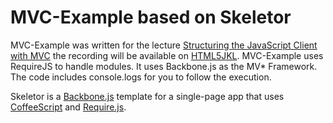 MVC-Example based on Skeletor
========

MVC-Example was written for the lecture [Structuring the JavaScript Client with MVC](http://static.sc5.io/presentations/2012-11-08_structuring-the-javascript-client-with-mvc.pdf) the recording will be available on [HTML5JKL](http://html5jkl.com/lectures/).
MVC-Example uses RequireJS to handle modules.
It uses Backbone.js as the MV* Framework.
The code includes console.logs for you to follow the execution.

Skeletor is a [Backbone.js](http://documentcloud.github.com/backbone/) template for a single-page app that uses [CoffeeScript](http://coffeescript.org/) and [Require.js](http://requirejs.org/).